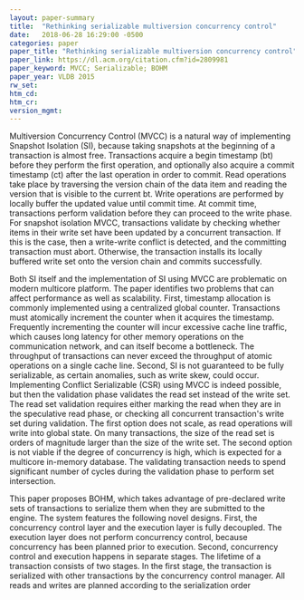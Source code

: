 ```yaml
---
layout: paper-summary
title:  "Rethinking serializable multiversion concurrency control"
date:   2018-06-28 16:29:00 -0500
categories: paper
paper_title: "Rethinking serializable multiversion concurrency control"
paper_link: https://dl.acm.org/citation.cfm?id=2809981
paper_keyword: MVCC; Serializable; BOHM
paper_year: VLDB 2015
rw_set:
htm_cd:
htm_cr:
version_mgmt:
---
```


Multiversion Concurrency Control (MVCC) is a natural way of implementing Snapshot Isolation (SI),
because taking snapshots at the beginning of a transaction is almost free. Transactions acquire
a begin timestamp (bt) before they perform the first operation, and optionally also acquire a 
commit timestamp (ct) after the last operation in order to commit. Read operations take place 
by traversing the version chain of the data item and reading the version that is visible to the
current bt. Write operations are performed by locally buffer the updated value until commit time.
At commit time, transactions perform validation before they can proceed to the write phase.
For snapshot isolation MVCC, transactions validate by checking whether items in their write set
have been updated by a concurrent transaction. If this is the case, then a write-write conflict is
detected, and the committing transaction must abort. Otherwise, the transaction installs its locally
buffered write set onto the version chain and commits successfully.

Both SI itself and the implementation of SI using MVCC are problematic on modern multicore platform.
The paper identifies two problems that can affect performance as well as scalability. First, timestamp
allocation is commonly implemented using a centralized global counter. Transactions must atomically
increment the counter when it acquires the timestamp. Frequently incrementing the counter will
incur excessive cache line traffic, which causes long latency for other memory operations on the 
communication network, and can itself become a bottleneck. The throughput of transactions can never
exceed the throughput of atomic operations on a single cache line. Second, SI is not guaranteed to be
fully serializable, as certain anomalies, such as write skew, could occur. Implementing Conflict Serializable 
(CSR) using MVCC is indeed possible, but then the validation phase validates the read set instead of the write 
set. The read set validation requires either marking the read when they are in the speculative read
phase, or checking all concurrent transaction's write set during validation. The first option does not 
scale, as read operations will write into global state. On many transactions, the size of the read set is 
orders of magnitude larger than the size of the write set. The second option is not viable if the degree
of concurrency is high, which is expected for a multicore in-memory database. The validating transaction needs
to spend significant number of cycles during the validation phase to perform set intersection.

This paper proposes BOHM, which takes advantage of pre-declared write sets of transactions to serialize 
them when they are submitted to the engine. The system features the following novel designs. First, the
concurrency control layer and the execution layer is fully decoupled. The execution layer does not perform
concurrency control, because concurrency has been planned prior to execution. Second, concurrency control and 
execution happens in separate stages. The lifetime of a transaction consists of two stages. In the first
stage, the transaction is serialized with other transactions by the concurrency control manager. All reads
and writes are planned according to the serialization order